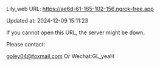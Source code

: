 Lily_web URL: https://ae6d-61-165-102-156.ngrok-free.app

Updated at: 2024-12-09 15:11:23

If you cannot open this URL, the server might be down.

Please contact: 

goley04@foxmail.com Or Wechat:GL_yeaH